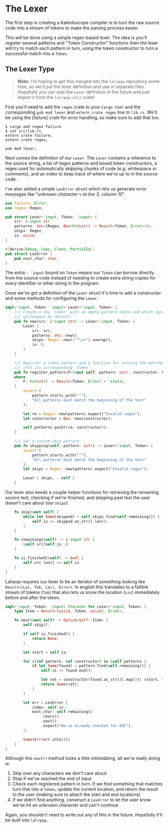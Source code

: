 # The Lexer

The first step in creating a Kaleidoscope compiler is to turn the raw source 
code into a stream of tokens to make the parsing process easier.

This will be done using a simple regex-based lexer. The idea is you'll register
several patterns and "Token Constructor" functions then the lexer will try to 
match each pattern in turn, using the token constructor to turn a successful
match into a `Token`.

## The Lexer Type

> **Note:** I'm hoping to get this merged into the `lalrpop` repository some
> time, so we'll put the lexer definition and use in separate files. Hopefully
> you can skip the `Lexer` definition in the future and just import it from the
> `lalrpop_util` crate!

First you'll need to add the `regex` crate to your `Cargo.toml` and the 
corresponding `pub mod lexer` and `extern crate regex` line to `lib.rs`. We'll
be using the [failure] crate for error handling, so make sure to add that too.

```console
$ cargo add regex failure
$ cat src/lib.rs
extern crate failure;
extern crate regex;

pub mod lexer;
```

Next comes the definition of our `Lexer`. The `Lexer` contains a reference to
the source string, a list of regex patterns and boxed token constructors, a 
regex used for automatically skipping chunks of code (e.g. whitespace or 
comments), and an index to keep track of where we're up to in the source code.

I've also added a simple `LexError` struct which lets us generate error messages
like "*unknown character `%` at line 5, column 10*".

```rust
use failure::Error;
use regex::Regex;

pub struct Lexer<'input, Token: 'input> {
    src: &'input str,
    patterns: Vec<(Regex, Box<Fn(&str) -> Result<Token, Error>>)>,
    skips: Regex,
    ix: usize,
}

#[derive(Debug, Copy, Clone, PartialEq)]
pub struct LexError {
    pub next_char: char,
}
```

The extra `: 'input` bound on `Token` means our `Token` can borrow directly from
the source code instead of needing to create extra string copies for every 
identifier or other string in the program.

Once we've got a definition of the `Lexer` struct it's time to add a constructor
and some methods for configuring the `Lexer`.

```rust
impl<'input, Token: 'input> Lexer<'input, Token> {
    /// Create a new `Lexer` with an empty pattern table and which ignores all
    /// whitespace by default.
    pub fn new(src: &'input str) -> Lexer<'input, Token> {
        Lexer {
            src: src,
            patterns: Vec::new(),
            skips: Regex::new(r"^\s+").unwrap(),
            ix: 0,
        }
    }

    /// Register a token pattern and a function for turning the matched text
    /// into its corresponding `Token`.
    pub fn register_pattern<F>(&mut self, pattern: &str, constructor: F)
    where
        F: Fn(&str) -> Result<Token, Error> + 'static,
    {
        assert!(
            pattern.starts_with("^"),
            "All patterns must match the beginning of the text"
        );

        let re = Regex::new(pattern).expect("Invalid regex");
        let constructor = Box::new(constructor);

        self.patterns.push((re, constructor));
    }

    /// Set a custom skip pattern.
    pub fn skipping(self, pattern: &str) -> Lexer<'input, Token> {
        assert!(
            pattern.starts_with("^"),
            "All patterns must match the beginning of the text"
        );
        let skips = Regex::new(pattern).expect("Invalid regex");

        Lexer { skips, ..self }
    }
```

Our lexer also needs a couple helper functions for retrieving the remaining 
source text, checking if we're finished, and skipping past text the user doesn't
care about (our `skips`).

```rust
    fn skip(&mut self) {
        while let Some(skipped) = self.skips.find(self.remaining()) {
            self.ix += skipped.as_str().len();
        }
    }

    fn remaining(&self) -> &'input str {
        &self.src[self.ix..]
    }

    fn is_finished(&self) -> bool {
        self.src.len() <= self.ix
    }
}
```

Lalrpop requires our lexer to be an iterator of something looking like
`Result<(Loc, Tok, Loc), Error>`. In english this translates to a fallible
stream of tokens (`Tok`) that also lets us know the location (`Loc`)
immediately before and after the token.

```rust
impl<'input, Token: 'input> Iterator for Lexer<'input, Token> {
    type Item = Result<(usize, Token, usize), Error>;

    fn next(&mut self) -> Option<Self::Item> {
        self.skip();

        if self.is_finished() {
            return None;
        }

        let start = self.ix;

        for &(ref pattern, ref constructor) in &self.patterns {
            if let Some(found) = pattern.find(self.remaining()) {
                self.ix += found.end();

                let ret = constructor(found.as_str()).map(|t| (start, t, self.ix));
                return Some(ret);
            }
        }

        let err = LexError {
            index: self.ix,
            next_char: self.remaining()
                .chars()
                .next()
                .expect("We've already checked for EOF"),
        };

        Some(Err(err.into()))
    }
}
```

Although this `next()` method looks a little intimidating, all we're really
doing is:

1. Skip over any characters we don't care about
2. Stop if we've reached the end of input
3. Check each registered pattern in turn. If we find something that matches 
   turn that into a `Token`, update the current location, and return the result
   to the user (making sure to attach the start and end locations)
4. If we didn't find anything, construct a `LexError` to let the user know we've
   hit an unknown character and can't continue

Again, you shouldn't need to write out any of this in the future. Hopefully 
it'll be built into `lalrpop`.